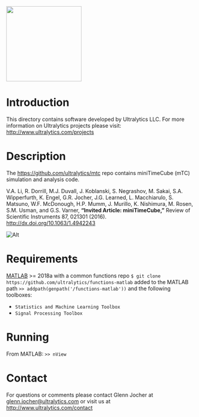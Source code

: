 <img src="https://storage.googleapis.com/ultralytics/UltralyticsLogoName1000×676.png" width="200">  

# Introduction

This directory contains software developed by Ultralytics LLC. For more information on Ultralytics projects please visit:
http://www.ultralytics.com/projects

# Description

The https://github.com/ultralytics/mtc repo contains miniTimeCube (mTC) simulation and analysis code.

V.A. Li, R. Dorrill, M.J. Duvall, J. Koblanski, S. Negrashov, M. Sakai, S.A. Wipperfurth, K. Engel, G.R. Jocher, J.G. Learned, L. Macchiarulo, S. Matsuno, W.F. McDonough, H.P. Mumm, J. Murillo, K. Nishimura, M. Rosen, S.M. Usman, and G.S. Varner, **“Invited Article: miniTimeCube,”** Review of Scientific Instruments 87, 021301 (2016).
http://dx.doi.org/10.1063/1.4942243

![Alt](https://github.com/ultralytics/mtc/blob/master/cover.jpg "mTC")

# Requirements

[MATLAB](https://www.mathworks.com/products/matlab.html) >= 2018a with a common functions repo `$ git clone https://github.com/ultralytics/functions-matlab` added to the MATLAB path `>> addpath(genpath('/functions-matlab'))` and the following toolboxes:

- `Statistics and Machine Learning Toolbox`
- `Signal Processing Toolbox`

# Running

From MATLAB: `>> nView`

# Contact

For questions or comments please contact Glenn Jocher at glenn.jocher@ultralytics.com or visit us at http://www.ultralytics.com/contact
